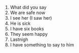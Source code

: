 1. What did you say
2. We are safe now
3. I see her (I saw her)
4. He is sick
5. I have six books
6. They seem happy
7. Lastnigh
8. I have something to say to him
